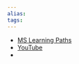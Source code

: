 ```yaml
---
alias: 
tags: 
---
```


- [MS Learning Paths](https://learn.microsoft.com/en-us/certifications/exams/az-500/)
- [YouTube](https://www.youtube.com/watch?v=6vISzj-z8k4)
- 